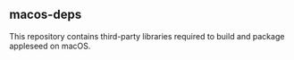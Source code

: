 ## macos-deps

This repository contains third-party libraries required to build and package appleseed on macOS.
